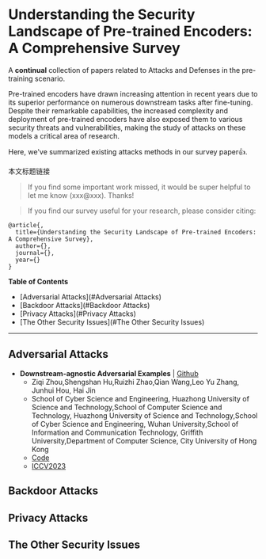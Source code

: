 # **Understanding the Security Landscape of Pre-trained Encoders: A Comprehensive Survey**

A **continual** collection of papers related to Attacks and Defenses in the pre-training scenario.

Pre-trained encoders have drawn increasing attention in recent years due to its superior performance on numerous downstream tasks after fine-tuning.
Despite their remarkable capabilities, the increased complexity and deployment of  pre-trained encoders have also exposed them to various security threats and vulnerabilities, making the study of attacks on these models a critical area of research.

Here, we've summarized existing  attacks methods in our survey paper👍.

本文标题链接

> If you find some important work missed, it would be super helpful to let me know (xxx@xxx). Thanks!

> If you find our survey useful for your research, please consider citing:

```
@article{,
  title={Understanding the Security Landscape of Pre-trained Encoders: A Comprehensive Survey},
  author={},
  journal={},
  year={}
}
```

**Table of Contents**

- [Adversarial Attacks](#Adversarial Attacks)
- [Backdoor Attacks](#Backdoor Attacks)
- [Privacy Attacks](#Privacy Attacks)
- [The Other Security Issues](#The Other Security Issues)

---

## Adversarial Attacks

* **Downstream-agnostic Adversarial Examples** | [Github](https://github.com/CGCL-codes/AdvEncoder)
  * Ziqi Zhou,Shengshan Hu,Ruizhi Zhao,Qian Wang,Leo Yu Zhang, Junhui Hou, Hai Jin
  * School of Cyber Science and Engineering, Huazhong University of Science and Technology,School of Computer Science and Technology, Huazhong University of Science and Technology,School of Cyber Science and Engineering, Wuhan University,School of Information and Communication Technology, Griffith University,Department of Computer Science, City University of Hong Kong
  * [Code](https://github.com/CGCL-codes/AdvEncoder.git)
  * [ICCV2023](https://arxiv.org/pdf/2307.12280) 
## Backdoor Attacks

## Privacy Attacks

## The Other Security Issues
